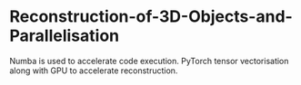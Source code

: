 # Reconstruction-of-3D-Objects-and-Parallelisation
Numba is used to accelerate code execution. PyTorch tensor vectorisation along with GPU to accelerate reconstruction.
